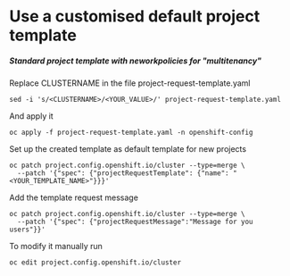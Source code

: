 # Use a customised default project template

##### Standard project template with neworkpolicies for "multitenancy"

Replace CLUSTERNAME in the file project-request-template.yaml
```
sed -i 's/<CLUSTERNAME>/<YOUR_VALUE>/' project-request-template.yaml
```
And apply it
```
oc apply -f project-request-template.yaml -n openshift-config
```

Set up the created template as default template for new projects
```
oc patch project.config.openshift.io/cluster --type=merge \
  --patch '{"spec": {"projectRequestTemplate": {"name": "<YOUR_TEMPLATE_NAME>"}}}'
```
Add the template request message
```
oc patch project.config.openshift.io/cluster --type=merge \
  --patch '{"spec": {"projectRequestMessage":"Message for you users"}}'
```

To modify it manually run
```
oc edit project.config.openshift.io/cluster
```
